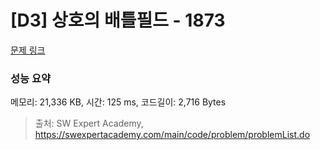 # [D3] 상호의 배틀필드 - 1873 

[문제 링크](https://swexpertacademy.com/main/code/problem/problemDetail.do?contestProbId=AV5LyE7KD2ADFAXc) 

### 성능 요약

메모리: 21,336 KB, 시간: 125 ms, 코드길이: 2,716 Bytes



> 출처: SW Expert Academy, https://swexpertacademy.com/main/code/problem/problemList.do